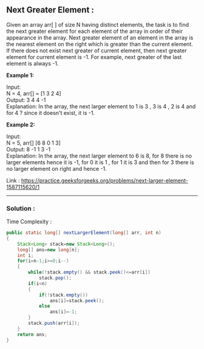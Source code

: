 ## Next Greater Element :
Given an array arr[ ] of size N having distinct elements, the task is to find the next greater element for each element of the array in order of their appearance in the array.
Next greater element of an element in the array is the nearest element on the right which is greater than the current element.
If there does not exist next greater of current element, then next greater element for current element is -1. For example, next greater of the last element is always -1.

**Example 1:**

Input: <br/>
N = 4, arr[] = [1 3 2 4]<br/>
Output: 3 4 4 -1 <br/>
Explanation: In the array, the next larger element to 1 is 3 , 3 is 4 , 2 is 4 and for 4 ? since it doesn't exist, it is -1.

**Example 2:**

Input: <br/>
N = 5, arr[] [6 8 0 1 3] <br/>
Output: 8 -1 1 3 -1 <br/>
Explanation: In the array, the next larger element to 6 is 8, for 8 there is no larger elements hence it is -1, for 0 it is 1 , for 1 it is 3 and then for 3 there is no larger element on right and hence -1.

Link : https://practice.geeksforgeeks.org/problems/next-larger-element-1587115620/1


--------------------------------------------------------------------------------------------------------------------------------------------------


### Solution :

Time Complexity :


```java
public static long[] nextLargerElement(long[] arr, int n)
{ 
    Stack<Long> stack=new Stack<Long>(); 
    long[] ans=new long[n];
    int i;
    for(i=n-1;i>=0;i--)
    {
        while(!stack.empty() && stack.peek()<=arr[i])
            stack.pop();
        if(i<n)
        {
            if(!stack.empty())
                ans[i]=stack.peek();
            else
                ans[i]=-1;
        }
        stack.push(arr[i]);
    }
    return ans;       
} 
```

